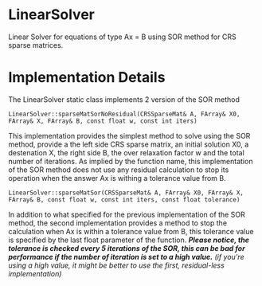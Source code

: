 # LinearSolver #
Linear Solver for equations of type Ax = B using SOR method for CRS sparse matrices.

# Implementation Details #


The LinearSolver static class implements 2 version of the SOR method
```
LinearSolver::sparseMatSorNoResidual(CRSSparseMat& A, FArray& X0, FArray& X, FArray& B, const float w, const int iters)
```
This implementation provides the simplest method to solve using the SOR method, provide a the left side CRS sparse matrix, an initial solution X0, a destenation X, the right side B, the over relaxation factor w and the total number of iterations.
As implied by the function name, this implementation of the SOR method does not use any residual calculation to stop its operation when the answer Ax is withing a tolerance value from B.
```
LinearSolver::sparseMatSor(CRSSparseMat& A, FArray& X0, FArray& X, FArray& B, const float w, const int iters, const float tolerance)
```
In addition to what specified for the previous implementation of the SOR method, the second implementation provides a method to stop the calculation when Ax is within a tolerance value from B, this tolerance value is specified by the last float parameter of the function.
_**Please notice, the tolerance is checked every 5 iterations of the SOR, this can be bad for performance if the number of iteration is set to a high value.** (if you're using a high value, it might be better to use the first, residual-less implementation)_